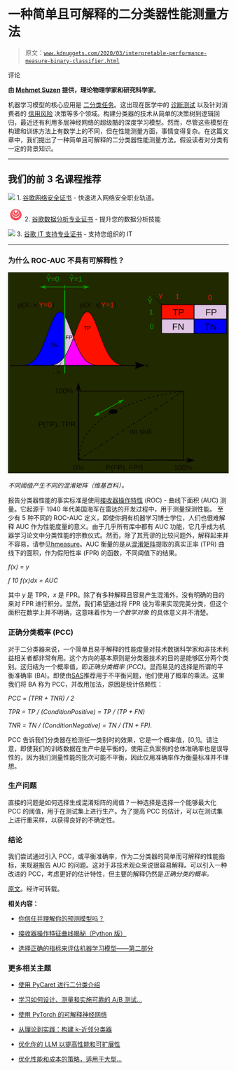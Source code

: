 # 一种简单且可解释的二分类器性能测量方法

> 原文：[`www.kdnuggets.com/2020/03/interpretable-performance-measure-binary-classifier.html`](https://www.kdnuggets.com/2020/03/interpretable-performance-measure-binary-classifier.html)

评论

**由 [Mehmet Suzen](https://msuzen.github.io/) 提供，理论物理学家和研究科学家**。

机器学习模型的核心应用是 [二分类任务](https://en.wikipedia.org/wiki/Binary_classification)。这出现在医学中的 [诊断测试](https://en.wikipedia.org/wiki/Medical_test) 以及针对消费者的 [信用风险](https://global.oup.com/academic/product/consumer-credit-models-9780199232130?cc=us&lang=en&) 决策等多个领域。构建分类器的技术从简单的决策树到逻辑回归，最近还有利用多层神经网络的超级酷的深度学习模型。然而，尽管这些模型在构建和训练方法上有数学上的不同，但在性能测量方面，事情变得复杂。在这篇文章中，我们提出了一种简单且可解释的二分类器性能测量方法。假设读者对分类有一定的背景知识。

* * *

## 我们的前 3 名课程推荐

![](img/0244c01ba9267c002ef39d4907e0b8fb.png) 1\. [谷歌网络安全证书](https://www.kdnuggets.com/google-cybersecurity) - 快速进入网络安全职业轨道。

![](img/e225c49c3c91745821c8c0368bf04711.png) 2\. [谷歌数据分析专业证书](https://www.kdnuggets.com/google-data-analytics) - 提升您的数据分析技能

![](img/0244c01ba9267c002ef39d4907e0b8fb.png) 3\. [谷歌 IT 支持专业证书](https://www.kdnuggets.com/google-itsupport) - 支持您组织的 IT

* * *

### 为什么 ROC-AUC 不具有可解释性？

![](img/28e43caacaab3e2c0e52240c83b9e599.png)

*不同阈值产生不同的混淆矩阵（维基百科）。*

报告分类器性能的事实标准是使用[接收器操作特性](https://en.wikipedia.org/wiki/Receiver_operating_characteristic) (ROC) - 曲线下面积 (AUC) 测量。它起源于 1940 年代美国海军在雷达的开发过程中，用于测量探测性能。 至少有 5 种不同的 ROC-AUC 定义，即使你拥有机器学习博士学位，人们也很难解释 AUC 作为性能度量的意义。由于几乎所有库中都有 AUC 功能，它几乎成为机器学习论文中分类性能的宗教仪式。然而，除了其荒谬的比较问题外，解释起来并不容易，请参见[hmeasure](http://www.hmeasure.net/)。AUC 衡量的是从[混淆矩阵](https://en.wikipedia.org/wiki/Confusion_matrix)提取的真实正率 (TPR) 曲线下的面积，作为假阳性率 (FPR) 的函数，不同阈值下的结果。

*f(x) = y*

*∫ 10 f(x)dx = AUC*

其中 *y* 是 TPR，*x* 是 FPR。除了有多种解释且容易产生混淆外，没有明确的目的来对 FPR 进行积分。显然，我们希望通过将 FPR 设为零来实现完美分类，但这个面积在数学上并不明确，这意味着作为*一个数学对象* 的具体意义并不清楚。

### 正确分类概率 (PCC)

对于二分类器来说，一个简单且易于解释的性能度量对技术数据科学家和非技术利益相关者都非常有用。这个方向的基本原则是分类器技术的目的是能够区分两个类别。这归结为一个概率值，即*正确分类概率 (PCC)*。显而易见的选择是所谓的平衡准确率 (BA)。即使由[SAS](https://support.sas.com/resources/papers/proceedings17/0942-2017.pdf)推荐用于不平衡问题，他们使用了概率的乘法。这里我们将 BA 称为 PCC，并改用加法，原因是统计依赖性：

*PCC = (TPR + TNR) / 2*

*TPR = TP / (ConditionPositive) = TP / (TP + FN)*

*TNR = TN / (ConditionNegative) = TN / (TN + FP).*

PCC 告诉我们分类器在检测任一类别时的效果，它是一个概率值，[0,1]。请注意，即使我们的训练数据在生产中是平衡的，使用正负案例的总体准确率也是误导性的，因为我们测量性能的批次可能不平衡，因此仅用准确率作为衡量标准并不理想。

### 生产问题

直接的问题是如何选择生成混淆矩阵的阈值？一种选择是选择一个能够最大化 PCC 的阈值，用于在测试集上进行生产。为了提高 PCC 的估计，可以在测试集上进行重采样，以获得良好的不确定性。

### 结论

我们尝试通过引入 PCC，或平衡准确率，作为二分类器的简单而可解释的性能指标，来规避报告 AUC 的问题。这对于非技术观众来说很容易解释。可以引入一种改进的 PCC，考虑更好的估计特性，但主要的解释仍然是*正确分类的概率。*

[原文](https://memosisland.blogspot.com/2020/02/a-simple-and-interpretable-performance.html)。经许可转载。

**相关内容：**

+   [你信任并理解你的预测模型吗？](https://www.kdnuggets.com/2020/02/h2o-trust-understand-predictive-models.html)

+   [接收器操作特征曲线揭秘（Python 版）](https://www.kdnuggets.com/2018/07/receiver-operating-characteristic-curves-demystified-python.html)

+   [选择正确的指标来评估机器学习模型——第二部分](https://www.kdnuggets.com/2018/06/right-metric-evaluating-machine-learning-models-2.html)

### 更多相关主题

+   [使用 PyCaret 进行二分类介绍](https://www.kdnuggets.com/2021/12/introduction-binary-classification-pycaret.html)

+   [学习如何设计、测量和实施可靠的 A/B 测试…](https://www.kdnuggets.com/2023/01/sphere-design-measure-implement-trustworthy-ab-tests-ronny-kohavi.html)

+   [使用 PyTorch 的可解释神经网络](https://www.kdnuggets.com/2022/01/interpretable-neural-networks-pytorch.html)

+   [从理论到实践：构建 k-近邻分类器](https://www.kdnuggets.com/2023/06/theory-practice-building-knearest-neighbors-classifier.html)

+   [优化你的 LLM 以提高性能和可扩展性](https://www.kdnuggets.com/optimizing-your-llm-for-performance-and-scalability)

+   [优化性能和成本的策略，适用于大型…](https://www.kdnuggets.com/strategies-for-optimizing-performance-and-costs-when-using-large-language-models-in-the-cloud)
